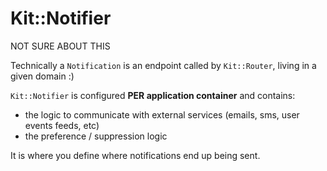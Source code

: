 # Kit::Notifier

NOT SURE ABOUT THIS

Technically a `Notification` is an endpoint called by `Kit::Router`, living in a given domain :)

`Kit::Notifier` is configured **PER application container** and contains:
- the logic to communicate with external services (emails, sms, user events feeds, etc)
- the preference / suppression logic

It is where you define where notifications end up being sent.





